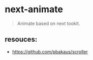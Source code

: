 # next-animate
> Animate based on next tookit.


## resouces:
+ https://github.com/pbakaus/scroller
